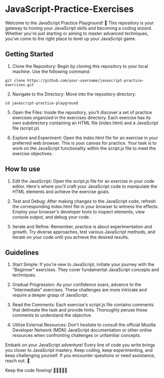 # JavaScript-Practice-Exercises

Welcome to the JavaScript Practice Playground! 🚀 This repository is your gateway to honing your JavaScript skills and becoming a coding wizard. Whether you're just starting or aiming to master advanced techniques, you've come to the right place to level up your JavaScript game.

## Getting Started

1. Clone the Repository: Begin by cloning this repository to your local machine. Use the following command:

```
git clone https://github.com/your-username/javascript-practice-exercises.git

```

2. Navigate to the Directory: Move into the repository directory:

```
cd javascript-practice-playground

```

5. Open the Files: Inside the repository, you'll discover a set of practice exercises organized in the exercises directory. Each exercise has its own subdirectory containing an HTML file (index.html) and a JavaScript file (script.js).

6. Explore and Experiment: Open the index.html file for an exercise in your preferred web browser. This is your canvas for practice. Your task is to work on the JavaScript functionality within the script.js file to meet the exercise objectives.

## How to use

1. Edit the JavaScript: Open the script.js file for an exercise in your code editor. Here's where you'll craft your JavaScript code to manipulate the HTML elements and achieve the exercise goals.

2. Test and Debug: After making changes to the JavaScript code, refresh the corresponding index.html file in your browser to witness the effects. Employ your browser's developer tools to inspect elements, view console output, and debug your code.

3. Iterate and Refine: Remember, practice is about experimentation and growth. Try diverse approaches, test various JavaScript methods, and iterate on your code until you achieve the desired results.

## Guidelines

1. Start Simple: If you're new to JavaScript, initiate your journey with the "Beginner" exercises. They cover fundamental JavaScript concepts and techniques.

2. Gradual Progression: As your confidence soars, advance to the "Intermediate" exercises. These challenges are more intricate and require a deeper grasp of JavaScript.

3. Read the Comments: Each exercise's script.js file contains comments that delineate the task and provide hints. Thoroughly peruse these comments to understand the objective.

4. Utilize External Resources: Don't hesitate to consult the official Mozilla Developer Network (MDN) JavaScript documentation or other online resources when confronting challenges or unfamiliar concepts.

Embark on your JavaScript adventure! Every line of code you write brings you closer to JavaScript mastery. Keep coding, keep experimenting, and keep challenging yourself. If you encounter questions or need assistance, reach out. 🌟

Keep the code flowing! 🚀👩‍💻👨‍💻
